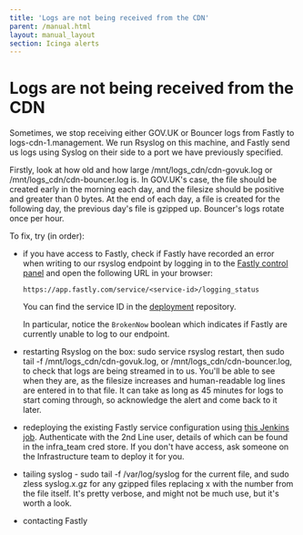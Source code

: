 ```yaml
---
title: 'Logs are not being received from the CDN'
parent: /manual.html
layout: manual_layout
section: Icinga alerts
---
```


# Logs are not being received from the CDN

Sometimes, we stop receiving either GOV.UK or Bouncer logs from Fastly
to logs-cdn-1.management. We run Rsyslog on this machine, and Fastly
send us logs using Syslog on their side to a port we have previously
specified.

Firstly, look at how old and how large /mnt/logs\_cdn/cdn-govuk.log or
/mnt/logs\_cdn/cdn-bouncer.log is. In GOV.UK's case, the file should be
created early in the morning each day, and the filesize should be
positive and greater than 0 bytes. At the end of each day, a file is
created for the following day, the previous day's file is gzipped up.
Bouncer's logs rotate once per hour.

To fix, try (in order):

-   if you have access to Fastly, check if Fastly have recorded an error
    when writing to our rsyslog endpoint by logging in to the [Fastly
    control panel](https://app.fastly.com/) and open the following URL
    in your browser:

        https://app.fastly.com/service/<service-id>/logging_status

    You can find the service ID in the
    [deployment](https://github.gds/gds/deployment/blob/8a85170d639fb82f0f86653aba2e536655811741/puppet/hieradata/production.yaml#L15-L18)
    repository.

    In particular, notice the `BrokenNow` boolean which indicates if
    Fastly are currently unable to log to our endpoint.

-   restarting Rsyslog on the box: sudo service rsyslog restart, then
    sudo
    tail -f /mnt/logs\_cdn/cdn-govuk.log, or
    /mnt/logs\_cdn/cdn-bouncer.log, to check that logs are being
    streamed in to us. You'll be able to see when they are, as the
    filesize increases and human-readable log lines are entered in to
    that file. It can take as long as 45 minutes for logs to start
    coming through, so acknowledge the alert and come back to it later.
-   redeploying the existing Fastly service configuration using [this
    Jenkins
    job](https://deploy.publishing.service.gov.uk/job/Deploy_CDN/).
    Authenticate with the 2nd Line user, details of which can be found
    in the infra\_team cred store. If you don't have access, ask someone
    on the Infrastructure team to deploy it for you.
-   tailing syslog - sudo tail -f /var/log/syslog for the current file,
    and sudo zless syslog.x.gz for any gzipped files replacing x with
    the number from the file itself. It's pretty verbose, and might not
    be much use, but it's worth a look.
-   contacting Fastly

